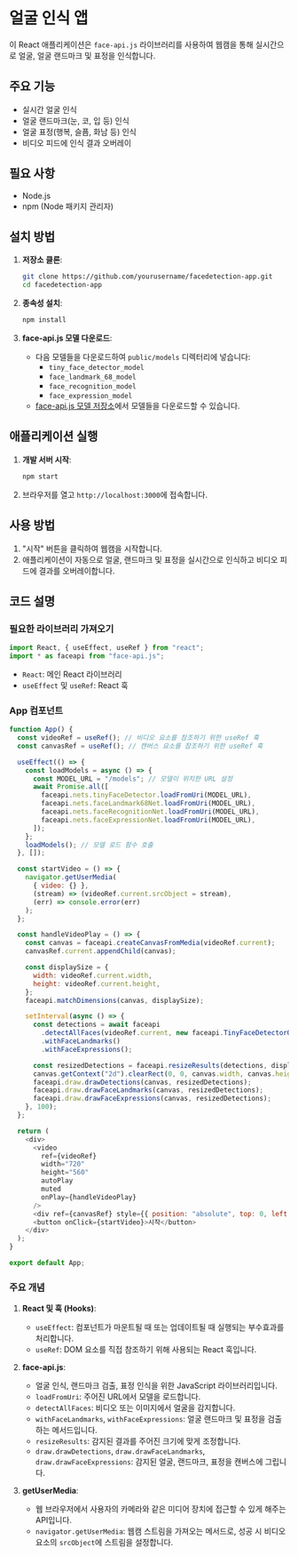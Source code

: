 # 얼굴 인식 앱

이 React 애플리케이션은 `face-api.js` 라이브러리를 사용하여 웹캠을 통해 실시간으로 얼굴, 얼굴 랜드마크 및 표정을 인식합니다.

## 주요 기능

- 실시간 얼굴 인식
- 얼굴 랜드마크(눈, 코, 입 등) 인식
- 얼굴 표정(행복, 슬픔, 화남 등) 인식
- 비디오 피드에 인식 결과 오버레이

## 필요 사항

- Node.js
- npm (Node 패키지 관리자)

## 설치 방법

1. **저장소 클론**:
   ```bash
   git clone https://github.com/yourusername/facedetection-app.git
   cd facedetection-app
   ```

2. **종속성 설치**:
   ```bash
   npm install
   ```

3. **face-api.js 모델 다운로드**:
   - 다음 모델들을 다운로드하여 `public/models` 디렉터리에 넣습니다:
     - `tiny_face_detector_model`
     - `face_landmark_68_model`
     - `face_recognition_model`
     - `face_expression_model`
   - [face-api.js 모델 저장소](https://github.com/justadudewhohacks/face-api.js/tree/master/weights)에서 모델들을 다운로드할 수 있습니다.

## 애플리케이션 실행

1. **개발 서버 시작**:
   ```bash
   npm start
   ```

2. 브라우저를 열고 `http://localhost:3000`에 접속합니다.

## 사용 방법

1. "시작" 버튼을 클릭하여 웹캠을 시작합니다.
2. 애플리케이션이 자동으로 얼굴, 랜드마크 및 표정을 실시간으로 인식하고 비디오 피드에 결과를 오버레이합니다.

## 코드 설명

### 필요한 라이브러리 가져오기

```javascript
import React, { useEffect, useRef } from "react";
import * as faceapi from "face-api.js";
```
- `React`: 메인 React 라이브러리
- `useEffect` 및 `useRef`: React 훅

### App 컴포넌트

```javascript
function App() {
  const videoRef = useRef(); // 비디오 요소를 참조하기 위한 useRef 훅
  const canvasRef = useRef(); // 캔버스 요소를 참조하기 위한 useRef 훅

  useEffect(() => {
    const loadModels = async () => {
      const MODEL_URL = "/models"; // 모델이 위치한 URL 설정
      await Promise.all([
        faceapi.nets.tinyFaceDetector.loadFromUri(MODEL_URL),
        faceapi.nets.faceLandmark68Net.loadFromUri(MODEL_URL),
        faceapi.nets.faceRecognitionNet.loadFromUri(MODEL_URL),
        faceapi.nets.faceExpressionNet.loadFromUri(MODEL_URL),
      ]);
    };
    loadModels(); // 모델 로드 함수 호출
  }, []);

  const startVideo = () => {
    navigator.getUserMedia(
      { video: {} },
      (stream) => (videoRef.current.srcObject = stream),
      (err) => console.error(err)
    );
  };

  const handleVideoPlay = () => {
    const canvas = faceapi.createCanvasFromMedia(videoRef.current);
    canvasRef.current.appendChild(canvas);

    const displaySize = {
      width: videoRef.current.width,
      height: videoRef.current.height,
    };
    faceapi.matchDimensions(canvas, displaySize);

    setInterval(async () => {
      const detections = await faceapi
        .detectAllFaces(videoRef.current, new faceapi.TinyFaceDetectorOptions())
        .withFaceLandmarks()
        .withFaceExpressions();

      const resizedDetections = faceapi.resizeResults(detections, displaySize);
      canvas.getContext("2d").clearRect(0, 0, canvas.width, canvas.height);
      faceapi.draw.drawDetections(canvas, resizedDetections);
      faceapi.draw.drawFaceLandmarks(canvas, resizedDetections);
      faceapi.draw.drawFaceExpressions(canvas, resizedDetections);
    }, 100);
  };

  return (
    <div>
      <video
        ref={videoRef}
        width="720"
        height="560"
        autoPlay
        muted
        onPlay={handleVideoPlay}
      />
      <div ref={canvasRef} style={{ position: "absolute", top: 0, left: 0 }} />
      <button onClick={startVideo}>시작</button>
    </div>
  );
}

export default App;
```

### 주요 개념

1. **React 및 훅 (Hooks)**:
   - `useEffect`: 컴포넌트가 마운트될 때 또는 업데이트될 때 실행되는 부수효과를 처리합니다.
   - `useRef`: DOM 요소를 직접 참조하기 위해 사용되는 React 훅입니다.

2. **face-api.js**:
   - 얼굴 인식, 랜드마크 검출, 표정 인식을 위한 JavaScript 라이브러리입니다.
   - `loadFromUri`: 주어진 URL에서 모델을 로드합니다.
   - `detectAllFaces`: 비디오 또는 이미지에서 얼굴을 감지합니다.
   - `withFaceLandmarks`, `withFaceExpressions`: 얼굴 랜드마크 및 표정을 검출하는 메서드입니다.
   - `resizeResults`: 감지된 결과를 주어진 크기에 맞게 조정합니다.
   - `draw.drawDetections`, `draw.drawFaceLandmarks`, `draw.drawFaceExpressions`: 감지된 얼굴, 랜드마크, 표정을 캔버스에 그립니다.

3. **getUserMedia**:
   - 웹 브라우저에서 사용자의 카메라와 같은 미디어 장치에 접근할 수 있게 해주는 API입니다.
   - `navigator.getUserMedia`: 웹캠 스트림을 가져오는 메서드로, 성공 시 비디오 요소의 `srcObject`에 스트림을 설정합니다.
